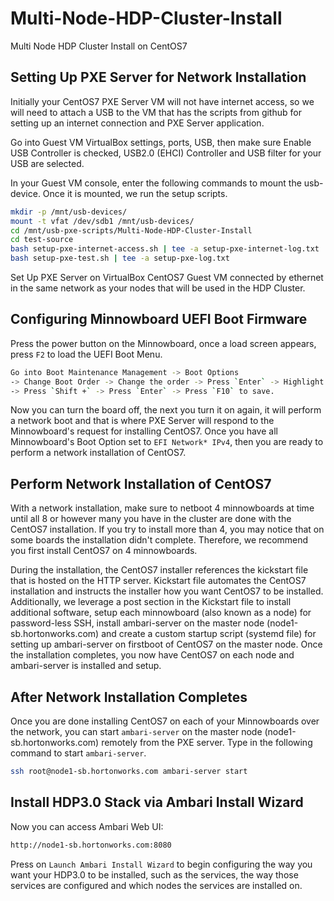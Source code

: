 # Multi-Node-HDP-Cluster-Install

Multi Node HDP Cluster Install on CentOS7

## Setting Up PXE Server for Network Installation

Initially your CentOS7 PXE Server VM will not have internet access, so we will need to attach a USB to the VM that has the scripts from github for setting up an internet connection and PXE Server application.

Go into Guest VM VirtualBox settings, ports, USB, then make sure Enable USB Controller is checked, USB2.0 (EHCI) Controller and USB filter for your USB are selected.

In your Guest VM console, enter the following commands to mount the usb-device.
Once it is mounted, we run the setup scripts.

~~~bash
mkdir -p /mnt/usb-devices/
mount -t vfat /dev/sdb1 /mnt/usb-devices/
cd /mnt/usb-pxe-scripts/Multi-Node-HDP-Cluster-Install
cd test-source
bash setup-pxe-internet-access.sh | tee -a setup-pxe-internet-log.txt
bash setup-pxe-test.sh | tee -a setup-pxe-log.txt
~~~

Set Up PXE Server on VirtualBox CentOS7 Guest VM connected by ethernet in the same network as your nodes that will be used in the HDP Cluster.

## Configuring Minnowboard UEFI Boot Firmware

Press the power button on the Minnowboard, once a load screen appears, press `F2`
to load the UEFI Boot Menu.

~~~bash
Go into Boot Maintenance Management -> Boot Options
-> Change Boot Order -> Change the order -> Press `Enter` -> Highlight `EFI Network* IPv4`
-> Press `Shift +` -> Press `Enter` -> Press `F10` to save.
~~~

Now you can turn the board off, the next you turn it on again, it will perform a network boot and that is where PXE Server will respond to the Minnowboard's request for installing
CentOS7. Once you have all Minnowboard's Boot Option set to `EFI Network* IPv4`, then you are ready to perform a network installation of CentOS7.

## Perform Network Installation of CentOS7

With a network installation, make sure to netboot 4 minnowboards at time until all 8 or however many you have in the cluster are done with the CentOS7 installation. If you try
to install more than 4, you may notice that on some boards the installation didn't complete.
Therefore, we recommend you first install CentOS7 on 4 minnowboards.

During the installation, the CentOS7 installer references the kickstart file that
is hosted on the HTTP server. Kickstart file automates the CentOS7 installation and
instructs the installer how you want CentOS7 to be installed. Additionally, we
leverage a post section in the Kickstart file to install additional software,
setup each minnowboard (also known as a node) for password-less SSH, install
ambari-server on the master node (node1-sb.hortonworks.com) and create a custom
startup script (systemd file) for setting up ambari-server on firstboot of CentOS7
on the master node. Once the installation completes, you now have CentOS7 on
each node and ambari-server is installed and setup.

## After Network Installation Completes

Once you are done installing CentOS7 on each of your Minnowboards over the
network, you can start `ambari-server` on the master node (node1-sb.hortonworks.com)
remotely from the PXE server. Type in the following command to start `ambari-server`.

~~~bash
ssh root@node1-sb.hortonworks.com ambari-server start
~~~

## Install HDP3.0 Stack via Ambari Install Wizard

Now you can access Ambari Web UI:

~~~bash
http://node1-sb.hortonworks.com:8080
~~~

Press on `Launch Ambari Install Wizard` to begin configuring the way you want
your HDP3.0 to be installed, such as the services, the way those services are
configured and which nodes the services are installed on.
